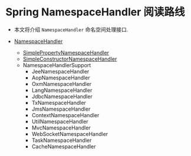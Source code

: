 # Spring NamespaceHandler 阅读路线

- 本文将介绍 `NamespaceHandler` 命名空间处理接口. 


- [NamespaceHandler](Spring-NamespaceHandler.md)
    - [SimplePropertyNamespaceHandler](./Spring-SimplePropertyNamespaceHandler.md)
    - [SimpleConstructorNamespaceHandler](Spring-SimpleConstructorNamespaceHandler.md)
    - NamespaceHandlerSupport
        - JeeNamespaceHandler 
        - AopNamespaceHandler 
        - OxmNamespaceHandler 
        - LangNamespaceHandler 
        - JdbcNamespaceHandler 
        - TxNamespaceHandler 
        - JmsNamespaceHandler 
        - ContextNamespaceHandler 
        - UtilNamespaceHandler 
        - MvcNamespaceHandler 
        - WebSocketNamespaceHandler 
        - TaskNamespaceHandler 
        - CacheNamespaceHandler 
